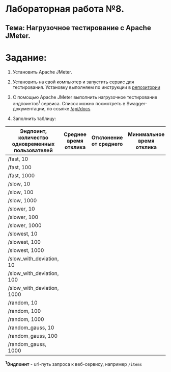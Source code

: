# Лабораторная работа №8.
## Тема: Нагрузочное тестирование с Apache JMeter.
# Задание:
1. Установить Apache JMeter.

2. Установить на свой компьютер и запустить сервис для тестирования. Установку выполняем по инструкции в [репозитории](https://github.com/RuslanUsmanov/service_for_load_testing)

3. C помощью Apache JMeter выполнить нагрузочное тестирование эндпоинтов<sup>1</sup> сервиса. Список можно посмотреть в Swagger-документации, по ссылке [/api/docs](http://localhost:8000/api/docs)

3. Заполнить таблицу:

| **Эндпоинт, количество одновременных пользователей** | **Среднее время отклика** | **Отклонение от среднего** | **Минимальное время отклика** | **Максимальное время отклика** |
|--------------------------------------------------|-----------------------|------------|-------------------|--------------------|
| /fast, 10                                        |                       |            |                   |                    |
| /fast, 100                                       |                       |            |                   |                    |
| /fast, 1000                                      |                       |            |                   |                    |
| /slow, 10                                        |                       |            |                   |                    |
| /slow, 100                                       |                       |            |                   |                    |
| /slow, 1000                                      |                       |            |                   |                    |
| /slower, 10                                      |                       |            |                   |                    |
| /slower, 100                                     |                       |            |                   |                    |
| /slower, 1000                                    |                       |            |                   |                    |
| /slowest, 10                                     |                       |            |                   |                    |
| /slowest, 100                                    |                       |            |                   |                    |
| /slowest, 1000                                   |                       |            |                   |                    |
| /slow_with_deviation, 10                         |                       |            |                   |                    |
| /slow_with_deviation, 100                        |                       |            |                   |                    |
| /slow_with_deviation, 1000                       |                       |            |                   |                    |
| /random, 10                                      |                       |            |                   |                    |
| /random, 100                                     |                       |            |                   |                    |
| /random, 1000                                    |                       |            |                   |                    |
| /random_gauss, 10                                |                       |            |                   |                    |
| /random_gauss, 100                               |                       |            |                   |                    |
| /random_gauss, 1000                              |                       |            |                   |                    |

**<sup>1</sup>Эндпоинт** - url-путь запроса к веб-сервису, например `/items`

